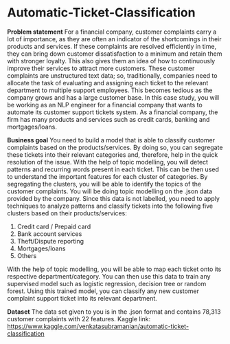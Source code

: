 # Automatic-Ticket-Classification

**Problem statement**
For a financial company, customer complaints carry a lot of importance, as they are often an indicator of the shortcomings in their products and services. If these complaints are resolved efficiently in time, they can bring down customer dissatisfaction to a minimum and retain them with stronger loyalty. This also gives them an idea of how to continuously improve their services to attract more customers.
These customer complaints are unstructured text data; so, traditionally, companies need to allocate the task of evaluating and assigning each ticket to the relevant department to multiple support employees. This becomes tedious as the company grows and has a large customer base.
In this case study, you will be working as an NLP engineer for a financial company that wants to automate its customer support tickets system. As a financial company, the firm has many products and services such as credit cards, banking and mortgages/loans.

**Business goal**
You need to build a model that is able to classify customer complaints based on the products/services. By doing so, you can segregate these tickets into their relevant categories and, therefore, help in the quick resolution of the issue.
With the help of topic modelling, you will detect patterns and recurring words present in each ticket. This can be then used to understand the important features for each cluster of categories. By segregating the clusters, you will be able to identify the topics of the customer complaints.
You will be doing topic modelling on the .json data provided by the company. Since this data is not labelled, you need to apply techniques to analyze patterns and classify tickets into the following five clusters based on their products/services:

1) Credit card / Prepaid card
2) Bank account services
3) Theft/Dispute reporting
4) Mortgages/loans
5) Others

With the help of topic modelling, you will be able to map each ticket onto its respective department/category. You can then use this data to train any supervised model such as logistic regression, decision tree or random forest. Using this trained model, you can classify any new customer complaint support ticket into its relevant department.

**Dataset**
The data set given to you is in the .json format and contains 78,313 customer complaints with 22 features.
Kaggle link: https://www.kaggle.com/venkatasubramanian/automatic-ticket-classification
